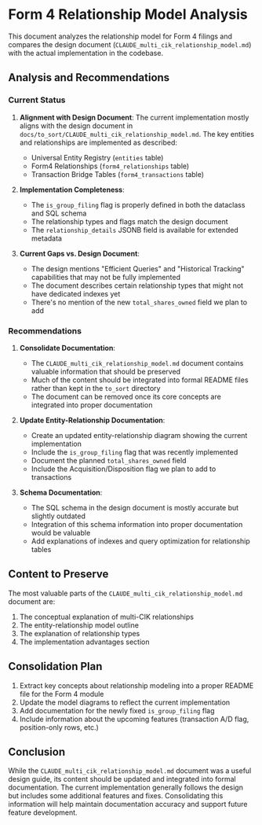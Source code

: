 # Form 4 Relationship Model Analysis

This document analyzes the relationship model for Form 4 filings and compares the design document (`CLAUDE_multi_cik_relationship_model.md`) with the actual implementation in the codebase.

## Analysis and Recommendations

### Current Status

1. **Alignment with Design Document**: The current implementation mostly aligns with the design document in `docs/to_sort/CLAUDE_multi_cik_relationship_model.md`. The key entities and relationships are implemented as described:
   - Universal Entity Registry (`entities` table)
   - Form4 Relationships (`form4_relationships` table)
   - Transaction Bridge Tables (`form4_transactions` table)

2. **Implementation Completeness**:
   - The `is_group_filing` flag is properly defined in both the dataclass and SQL schema
   - The relationship types and flags match the design document
   - The `relationship_details` JSONB field is available for extended metadata

3. **Current Gaps vs. Design Document**:
   - The design mentions "Efficient Queries" and "Historical Tracking" capabilities that may not be fully implemented
   - The document describes certain relationship types that might not have dedicated indexes yet
   - There's no mention of the new `total_shares_owned` field we plan to add

### Recommendations

1. **Consolidate Documentation**:
   - The `CLAUDE_multi_cik_relationship_model.md` document contains valuable information that should be preserved
   - Much of the content should be integrated into formal README files rather than kept in the `to_sort` directory
   - The document can be removed once its core concepts are integrated into proper documentation

2. **Update Entity-Relationship Documentation**:
   - Create an updated entity-relationship diagram showing the current implementation
   - Include the `is_group_filing` flag that was recently implemented
   - Document the planned `total_shares_owned` field
   - Include the Acquisition/Disposition flag we plan to add to transactions

3. **Schema Documentation**:
   - The SQL schema in the design document is mostly accurate but slightly outdated
   - Integration of this schema information into proper documentation would be valuable
   - Add explanations of indexes and query optimization for relationship tables

## Content to Preserve

The most valuable parts of the `CLAUDE_multi_cik_relationship_model.md` document are:

1. The conceptual explanation of multi-CIK relationships
2. The entity-relationship model outline
3. The explanation of relationship types
4. The implementation advantages section

## Consolidation Plan

1. Extract key concepts about relationship modeling into a proper README file for the Form 4 module
2. Update the model diagrams to reflect the current implementation
3. Add documentation for the newly fixed `is_group_filing` flag
4. Include information about the upcoming features (transaction A/D flag, position-only rows, etc.)

## Conclusion

While the `CLAUDE_multi_cik_relationship_model.md` document was a useful design guide, its content should be updated and integrated into formal documentation. The current implementation generally follows the design but includes some additional features and fixes. Consolidating this information will help maintain documentation accuracy and support future feature development.